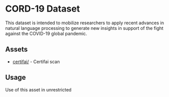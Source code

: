 # CORD-19 Dataset

This dataset is intended to mobilize researchers to apply recent advances in natural language processing to generate new insights in support of the fight against the COVID-19 global pandemic.

## Assets
* [certifai/](certifai/) - Certifai scan

## Usage
Use of this asset in unrestricted
